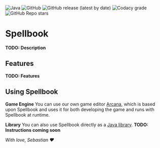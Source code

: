 ![Java](https://img.shields.io/badge/java-%23ED8B00.svg?style=for-the-badge&logo=java&logoColor=white) ![GitHub](https://img.shields.io/github/license/Spellbook-Studios/Spellbook?style=for-the-badge) ![GitHub release (latest by date)](https://img.shields.io/github/v/release/Spellbook-Studios/Spellbook?style=for-the-badge) ![Codacy grade](https://img.shields.io/codacy/grade/8f6faef72a17408a8226d7b0b762c4a9?style=for-the-badge) ![GitHub Repo stars](https://img.shields.io/github/stars/Spellbook-Studios/Spellbook?style=social)
# Spellbook
**TODO: Description**

## Features
**TODO: Features**

## Using Spellbook
**Game Engine** You can use our own game editor [Arcana](https://github.com/Spellbook-Studios/Arcana), which is based upon Spellbook and uses it for both developing the game and runs with Spellbook at runtime.

**Library** You can also use Spellbook directly as a [Java library](https://github.com/Spellbook-Studios/Spellbook/packages/1788482). **TODO: Instructions coming soon**

*With love, Sebastian :heart:*
